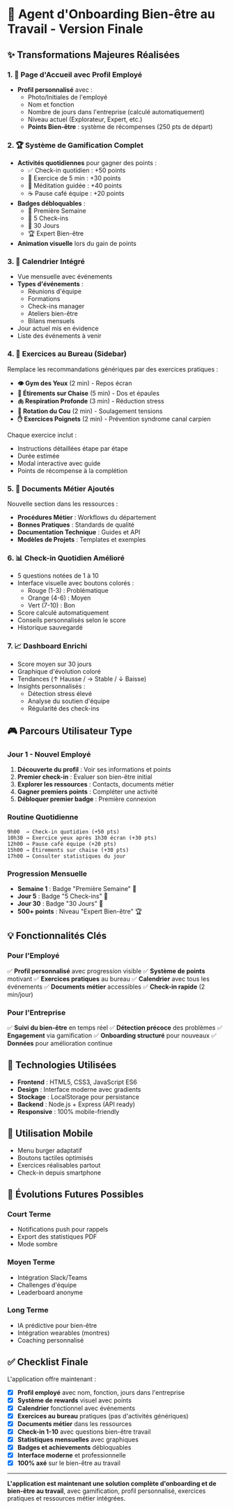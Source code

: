 # 🎯 Agent d'Onboarding Bien-être au Travail - Version Finale

## ✨ Transformations Majeures Réalisées

### 1. 👤 **Page d'Accueil avec Profil Employé**
- **Profil personnalisé** avec :
  - Photo/Initiales de l'employé
  - Nom et fonction
  - Nombre de jours dans l'entreprise (calculé automatiquement)
  - Niveau actuel (Explorateur, Expert, etc.)
  - **Points Bien-être** : système de récompenses (250 pts de départ)

### 2. 🏆 **Système de Gamification Complet**
- **Activités quotidiennes** pour gagner des points :
  - ✅ Check-in quotidien : +50 points
  - 🏃 Exercice de 5 min : +30 points
  - 🧘 Méditation guidée : +40 points
  - ☕ Pause café équipe : +20 points
- **Badges débloquables** :
  - 🌟 Première Semaine
  - 💪 5 Check-ins
  - 🎯 30 Jours
  - 🏆 Expert Bien-être
- **Animation visuelle** lors du gain de points

### 3. 📅 **Calendrier Intégré**
- Vue mensuelle avec événements
- **Types d'événements** :
  - Réunions d'équipe
  - Formations
  - Check-ins manager
  - Ateliers bien-être
  - Bilans mensuels
- Jour actuel mis en évidence
- Liste des événements à venir

### 4. 🏃 **Exercices au Bureau (Sidebar)**
Remplace les recommandations génériques par des exercices pratiques :
- **👁️ Gym des Yeux** (2 min) - Repos écran
- **🤸 Étirements sur Chaise** (5 min) - Dos et épaules
- **🫁 Respiration Profonde** (3 min) - Réduction stress
- **🔄 Rotation du Cou** (2 min) - Soulagement tensions
- **✋ Exercices Poignets** (2 min) - Prévention syndrome canal carpien

Chaque exercice inclut :
- Instructions détaillées étape par étape
- Durée estimée
- Modal interactive avec guide
- Points de récompense à la complétion

### 5. 📂 **Documents Métier Ajoutés**
Nouvelle section dans les ressources :
- **Procédures Métier** : Workflows du département
- **Bonnes Pratiques** : Standards de qualité
- **Documentation Technique** : Guides et API
- **Modèles de Projets** : Templates et exemples

### 6. 📊 **Check-in Quotidien Amélioré**
- 5 questions notées de 1 à 10
- Interface visuelle avec boutons colorés :
  - Rouge (1-3) : Problématique
  - Orange (4-6) : Moyen
  - Vert (7-10) : Bon
- Score calculé automatiquement
- Conseils personnalisés selon le score
- Historique sauvegardé

### 7. 📈 **Dashboard Enrichi**
- Score moyen sur 30 jours
- Graphique d'évolution coloré
- Tendances (↑ Hausse / → Stable / ↓ Baisse)
- Insights personnalisés :
  - Détection stress élevé
  - Analyse du soutien d'équipe
  - Régularité des check-ins

## 🎮 Parcours Utilisateur Type

### Jour 1 - Nouvel Employé
1. **Découverte du profil** : Voir ses informations et points
2. **Premier check-in** : Évaluer son bien-être initial
3. **Explorer les ressources** : Contacts, documents métier
4. **Gagner premiers points** : Compléter une activité
5. **Débloquer premier badge** : Première connexion

### Routine Quotidienne
```
9h00  → Check-in quotidien (+50 pts)
10h30 → Exercice yeux après 1h30 écran (+30 pts)
12h00 → Pause café équipe (+20 pts)
15h00 → Étirements sur chaise (+30 pts)
17h00 → Consulter statistiques du jour
```

### Progression Mensuelle
- **Semaine 1** : Badge "Première Semaine" 🌟
- **Jour 5** : Badge "5 Check-ins" 💪
- **Jour 30** : Badge "30 Jours" 🎯
- **500+ points** : Niveau "Expert Bien-être" 🏆

## 💡 Fonctionnalités Clés

### Pour l'Employé
✅ **Profil personnalisé** avec progression visible
✅ **Système de points** motivant
✅ **Exercices pratiques** au bureau
✅ **Calendrier** avec tous les événements
✅ **Documents métier** accessibles
✅ **Check-in rapide** (2 min/jour)

### Pour l'Entreprise
✅ **Suivi du bien-être** en temps réel
✅ **Détection précoce** des problèmes
✅ **Engagement** via gamification
✅ **Onboarding structuré** pour nouveaux
✅ **Données** pour amélioration continue

## 🔧 Technologies Utilisées

- **Frontend** : HTML5, CSS3, JavaScript ES6
- **Design** : Interface moderne avec gradients
- **Stockage** : LocalStorage pour persistance
- **Backend** : Node.js + Express (API ready)
- **Responsive** : 100% mobile-friendly

## 📱 Utilisation Mobile

- Menu burger adaptatif
- Boutons tactiles optimisés
- Exercices réalisables partout
- Check-in depuis smartphone

## 🚀 Évolutions Futures Possibles

### Court Terme
- Notifications push pour rappels
- Export des statistiques PDF
- Mode sombre

### Moyen Terme
- Intégration Slack/Teams
- Challenges d'équipe
- Leaderboard anonyme

### Long Terme
- IA prédictive pour bien-être
- Intégration wearables (montres)
- Coaching personnalisé

## ✅ Checklist Finale

L'application offre maintenant :
- [x] **Profil employé** avec nom, fonction, jours dans l'entreprise
- [x] **Système de rewards** visuel avec points
- [x] **Calendrier** fonctionnel avec événements
- [x] **Exercices au bureau** pratiques (pas d'activités génériques)
- [x] **Documents métier** dans les ressources
- [x] **Check-in 1-10** avec questions bien-être travail
- [x] **Statistiques mensuelles** avec graphiques
- [x] **Badges et achievements** débloquables
- [x] **Interface moderne** et professionnelle
- [x] **100% axé** sur le bien-être au travail

---

**L'application est maintenant une solution complète d'onboarding et de bien-être au travail**, avec gamification, profil personnalisé, exercices pratiques et ressources métier intégrées.
